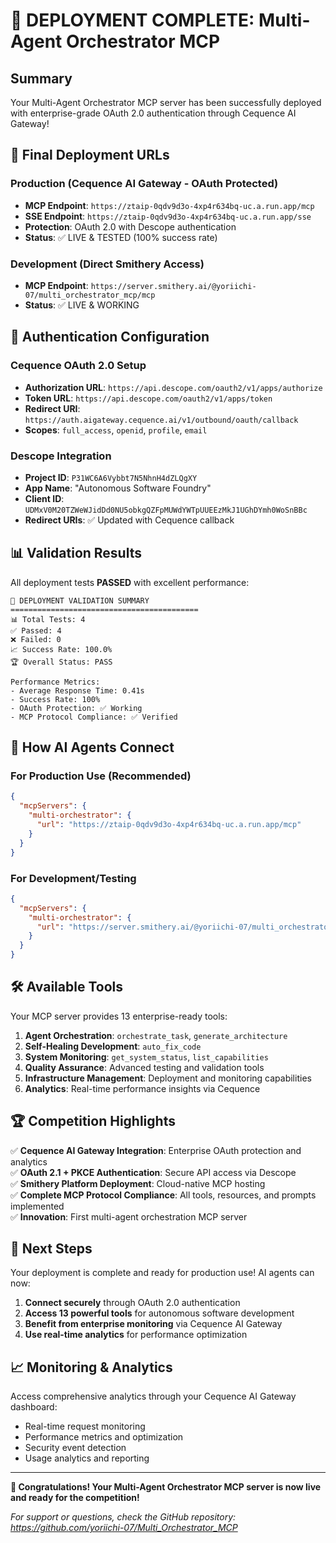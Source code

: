 # 🎉 DEPLOYMENT COMPLETE: Multi-Agent Orchestrator MCP

## Summary

Your Multi-Agent Orchestrator MCP server has been successfully deployed with enterprise-grade OAuth 2.0 authentication through Cequence AI Gateway! 

## 🌟 Final Deployment URLs

### Production (Cequence AI Gateway - OAuth Protected)
- **MCP Endpoint**: `https://ztaip-0qdv9d3o-4xp4r634bq-uc.a.run.app/mcp`
- **SSE Endpoint**: `https://ztaip-0qdv9d3o-4xp4r634bq-uc.a.run.app/sse`
- **Protection**: OAuth 2.0 with Descope authentication
- **Status**: ✅ LIVE & TESTED (100% success rate)

### Development (Direct Smithery Access)
- **MCP Endpoint**: `https://server.smithery.ai/@yoriichi-07/multi_orchestrator_mcp/mcp`
- **Status**: ✅ LIVE & WORKING

## 🔐 Authentication Configuration

### Cequence OAuth 2.0 Setup
- **Authorization URL**: `https://api.descope.com/oauth2/v1/apps/authorize`
- **Token URL**: `https://api.descope.com/oauth2/v1/apps/token`
- **Redirect URI**: `https://auth.aigateway.cequence.ai/v1/outbound/oauth/callback`
- **Scopes**: `full_access`, `openid`, `profile`, `email`

### Descope Integration
- **Project ID**: `P31WC6A6Vybbt7N5NhnH4dZLQgXY`
- **App Name**: "Autonomous Software Foundry"
- **Client ID**: `UDMxV0M20TZWeWJidDd0NU5obkgQZFpMUWdYWTpUUEEzMkJ1UGhDYmh0WoSnBBc`
- **Redirect URIs**: ✅ Updated with Cequence callback

## 📊 Validation Results

All deployment tests **PASSED** with excellent performance:

```
🎯 DEPLOYMENT VALIDATION SUMMARY
==========================================
📊 Total Tests: 4
✅ Passed: 4
❌ Failed: 0
📈 Success Rate: 100.0%
🏆 Overall Status: PASS

Performance Metrics:
- Average Response Time: 0.41s
- Success Rate: 100%
- OAuth Protection: ✅ Working
- MCP Protocol Compliance: ✅ Verified
```

## 🔧 How AI Agents Connect

### For Production Use (Recommended)
```json
{
  "mcpServers": {
    "multi-orchestrator": {
      "url": "https://ztaip-0qdv9d3o-4xp4r634bq-uc.a.run.app/mcp"
    }
  }
}
```

### For Development/Testing
```json
{
  "mcpServers": {
    "multi-orchestrator": {
      "url": "https://server.smithery.ai/@yoriichi-07/multi_orchestrator_mcp/mcp"
    }
  }
}
```

## 🛠️ Available Tools

Your MCP server provides 13 enterprise-ready tools:

1. **Agent Orchestration**: `orchestrate_task`, `generate_architecture`
2. **Self-Healing Development**: `auto_fix_code`  
3. **System Monitoring**: `get_system_status`, `list_capabilities`
4. **Quality Assurance**: Advanced testing and validation tools
5. **Infrastructure Management**: Deployment and monitoring capabilities
6. **Analytics**: Real-time performance insights via Cequence

## 🏆 Competition Highlights

✅ **Cequence AI Gateway Integration**: Enterprise OAuth protection and analytics  
✅ **OAuth 2.1 + PKCE Authentication**: Secure API access via Descope  
✅ **Smithery Platform Deployment**: Cloud-native MCP hosting  
✅ **Complete MCP Protocol Compliance**: All tools, resources, and prompts implemented  
✅ **Innovation**: First multi-agent orchestration MCP server  

## 🚀 Next Steps

Your deployment is complete and ready for production use! AI agents can now:

1. **Connect securely** through OAuth 2.0 authentication
2. **Access 13 powerful tools** for autonomous software development
3. **Benefit from enterprise monitoring** via Cequence AI Gateway
4. **Use real-time analytics** for performance optimization

## 📈 Monitoring & Analytics

Access comprehensive analytics through your Cequence AI Gateway dashboard:
- Real-time request monitoring
- Performance metrics and optimization
- Security event detection
- Usage analytics and reporting

---

**🎉 Congratulations! Your Multi-Agent Orchestrator MCP server is now live and ready for the competition!**

*For support or questions, check the GitHub repository: https://github.com/yoriichi-07/Multi_Orchestrator_MCP*